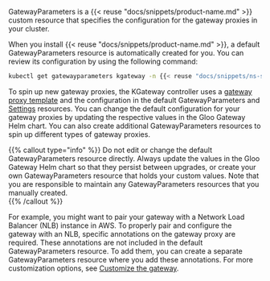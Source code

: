 GatewayParameters is a {{< reuse "docs/snippets/product-name.md" >}} custom resource that specifies the configuration for the gateway proxies in your cluster. 

When you install {{< reuse "docs/snippets/product-name.md" >}}, a default GatewayParameters resource is automatically created for you. You can review its configuration by using the following command:  
```sh
kubectl get gatewayparameters kgateway -n {{< reuse "docs/snippets/ns-system.md" >}} -o yaml
```

To spin up new gateway proxies, the KGateway controller uses a [gateway proxy template](#gatewayproxytemplate) and the configuration in the default GatewayParameters and [Settings](#settings) resources. You can change the default configuration for your gateway proxies by updating the respective values in the Gloo Gateway Helm chart. You can also create additional GatewayParameters resources to spin up different types of gateway proxies.

{{% callout type="info" %}}
Do not edit or change the default GatewayParameters resource directly. Always update the values in the Gloo Gateway Helm chart so that they persist between upgrades, or create your own GatewayParameters resource that holds your custom values. Note that you are responsible to maintain any GatewayParameters resources that you manually created.  
{{% /callout %}} 

For example, you might want to pair your gateway with a Network Load Balancer (NLB) instance in AWS. To properly pair and configure the gateway with an NLB, specific annotations on the gateway proxy are required. These annotations are not included in the default GatewayParameters resource. To add them, you can create a separate GatewayParameters resource where you add these annotations. For more customization options, see [Customize the gateway](/docs/setup/customize).